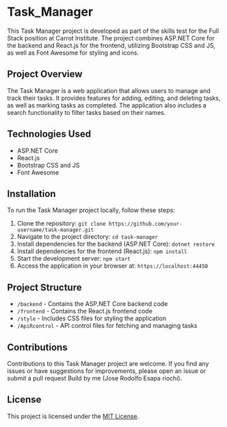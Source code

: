 # Task_Manager

This Task Manager project is developed as part of the skills test for the Full Stack position at Carrot Institute. The project combines ASP.NET Core for the backend and React.js for the frontend, utilizing Bootstrap CSS and JS, as well as Font Awesome for styling and icons.

## Project Overview

The Task Manager is a web application that allows users to manage and track their tasks. It provides features for adding, editing, and deleting tasks, as well as marking tasks as completed. The application also includes a search functionality to filter tasks based on their names.

## Technologies Used

- ASP.NET Core
- React.js
- Bootstrap CSS and JS
- Font Awesome

## Installation

To run the Task Manager project locally, follow these steps:

1. Clone the repository: `git clone https://github.com/your-username/task-manager.git`
2. Navigate to the project directory: `cd task-manager`
3. Install dependencies for the backend (ASP.NET Core): `dotnet restore`
4. Install dependencies for the frontend (React.js): `npm install`
5. Start the development server: `npm start`
6. Access the application in your browser at: `https://localhost:44450`

## Project Structure

- `/backend` - Contains the ASP.NET Core backend code
- `/frontend` - Contains the React.js frontend code
- `/style` - Includes CSS files for styling the application
- `/ApiRcontrol` - API control files for fetching and managing tasks

## Contributions

Contributions to this Task Manager project are welcome. If you find any issues or have suggestions for improvements, please open an issue or submit a pull request Build by me (Jose Rodolfo Esapa riochi).

## License

This project is licensed under the [MIT License](LICENSE).
